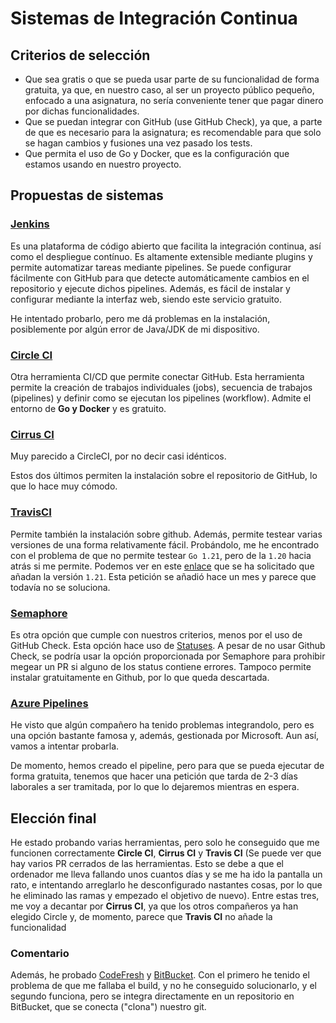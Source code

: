 # Sistemas de Integración Continua

## Criterios de selección

- Que sea gratis o que se pueda usar parte de su funcionalidad de forma gratuita, ya que, en nuestro caso, al ser un proyecto público pequeño, enfocado a una asignatura, no sería conveniente tener que pagar dinero por dichas funcionalidades.
- Que se puedan integrar con GitHub (use GitHub Check), ya que, a parte de que es necesario para la asignatura; es recomendable para que solo se hagan cambios y fusiones una vez pasado los tests.
- Que permita el uso de Go y Docker, que es la configuración que estamos usando en nuestro proyecto.

## Propuestas de sistemas

### [Jenkins](https://www.jenkins.io/)

Es una plataforma de código abierto que facilita la integración continua, así como el despliegue contínuo. Es altamente extensible mediante plugins y permite automatizar tareas mediante pipelines. Se puede configurar fácilmente con GitHub para que detecte automáticamente cambios en el repositorio y ejecute dichos pipelines. Además, es fácil de instalar y configurar mediante la interfaz web, siendo este servicio gratuito.

He intentado probarlo, pero me dá problemas en la instalación, posiblemente por algún error de Java/JDK de mi dispositivo.

### [Circle CI](https://circleci.com/)

Otra herramienta CI/CD que permite conectar GitHub. Esta herramienta permite la creación de trabajos individuales (jobs), secuencia de trabajos (pipelines) y definir como se ejecutan los pipelines (workflow). Admite el entorno de **Go y Docker** y es gratuito.

### [Cirrus CI](https://cirrus-ci.org/)

Muy parecido a CircleCI, por no decir casi idénticos.

Estos dos últimos permiten la instalación sobre el repositorio de GitHub, lo que lo hace muy cómodo.

### [TravisCI](https://app.travis-ci.com/)

Permite también la instalación sobre github. Además, permite testear varias versiones de una forma relativamente fácil. Probándolo, me he encontrado con el problema de que no permite testear `Go 1.21`, pero de la `1.20` hacia atrás si me permite. Podemos ver en este [enlace](https://travis-ci.community/t/go-version-as-environment-variable-stopped-working/2171/4) que se ha solicitado que añadan la versión `1.21`. Esta petición se añadió hace un mes y parece que todavía no se soluciona.

### [Semaphore](https://semaphoreci.com/)

Es otra opción que cumple con nuestros criterios, menos por el uso de GitHub Check. Esta opción hace uso de [Statuses](https://docs.github.com/es/rest/commits/statuses?apiVersion=2022-11-28). A pesar de no usar Github Check, se podría usar la opción proporcionada por Semaphore para prohibir megear un PR si alguno de los status contiene errores. Tampoco permite instalar gratuitamente en Github, por lo que queda descartada.

### [Azure Pipelines](https://azure.microsoft.com/es-es/products/devops)

He visto que algún compañero ha tenido problemas integrandolo, pero es una opción bastante famosa y, además, gestionada por Microsoft. Aun así, vamos a intentar probarla.

De momento, hemos creado el pipeline, pero para que se pueda ejecutar de forma gratuita, tenemos que hacer una petición que tarda de 2-3 días laborales a ser tramitada, por lo que lo dejaremos mientras en espera.

## Elección final

He estado probando varias herramientas, pero solo he conseguido que me funcionen correctamente **Circle CI**, **Cirrus CI** y **Travis CI** (Se puede ver que hay varios PR cerrados de las herramientas. Esto se debe a que el ordenador me lleva fallando unos cuantos días y se me ha ido la pantalla un rato, e intentando arreglarlo he desconfigurado nastantes cosas, por lo que he eliminado las ramas y empezado el objetivo de nuevo). Entre estas tres, me voy a decantar por **Cirrus CI**, ya que los otros compañeros ya han elegido Circle y, de momento, parece que **Travis CI** no añade la funcionalidad

### Comentario

Además, he probado [CodeFresh](https://g.codefresh.io/) y [BitBucket](https://bitbucket.org/). Con el primero he tenido el problema de que me fallaba el build, y no he conseguido solucionarlo, y el segundo funciona, pero se integra directamente en un repositorio en BitBucket, que se conecta ("clona") nuestro git.